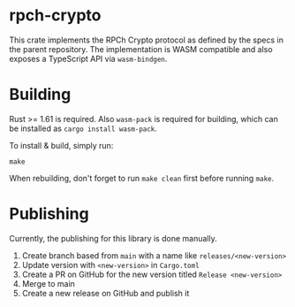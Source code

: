 # rpch-crypto

This crate implements the RPCh Crypto protocol as defined by the specs in the parent repository.
The implementation is WASM compatible and also exposes a TypeScript API via `wasm-bindgen`.

# Building

Rust >= 1.61 is required. Also `wasm-pack` is required for building, which can be installed as `cargo install wasm-pack`.

To install & build, simply run:

`make`

When rebuilding, don't forget to run `make clean` first before running `make`.

# Publishing

Currently, the publishing for this library is done manually.

1. Create branch based from `main` with a name like `releases/<new-version>`
2. Update version with `<new-version>` in `Cargo.toml`
3. Create a PR on GitHub for the new version titled `Release <new-version>`
4. Merge to main
5. Create a new release on GitHub and publish it
